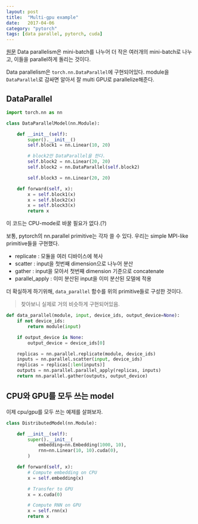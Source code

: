 ```yaml
---
layout: post
title:  "Multi-gpu example"
date:   2017-04-06
category: "pytorch"
tags: [data parallel, pytorch, cuda]
---
```


[원문](http://pytorch.org/tutorials/beginner/former_torchies/parallelism_tutorial.html)
Data parallelism은 mini-batch를 나누어 더 작은 여러개의 mini-batch로 나누고, 이들을 parallel하게 돌리는 것이다.

Data parallelism은 `torch.nn.DataParallel`에 구현되어있다. module을 `DataParallel`로 감싸면 알아서 잘 multi GPU로 parallelize해준다.

## DataParallel

```python
import torch.nn as nn

class DataParallelModel(nn.Module):

    def __init__(self):
        super().__init__()
        self.block1 = nn.Linear(10, 20)

        # block2만 DataParallel을 한다.
        self.block2 = nn.Linear(20, 20)
        self.block2 = nn.DataParallel(self.block2)

        self.block3 = nn.Linear(20, 20)

    def forward(self, x):
        x = self.block1(x)
        x = self.block2(x)
        x = self.block3(x)
        return x
```

이 코드는 CPU-mode로 바꿀 필요가 없다.(?)

보통, pytorch의 nn.parallel primitive는 각자 쓸 수 있다. 우리는 simple MPI-like primitive들을 구현했다.

* replicate : 모듈을 여러 디바이스에 복사
* scatter : input을 첫번째 dimension으로 나누어 분산
* gather : input을 모아서 첫번째 dimension 기준으로 concatenate
* parallel_apply : 이미 분산된 input을 이미 분산된 모델에 적용

더 확실하게 하기위해, `data_parallel` 함수를 위의 primitive들로 구성한 것이다.

> 찾아보니 실제로 거의 비슷하게 구현되어있음.

```python
def data_parallel(module, input, device_ids, output_device=None):
    if not device_ids:
        return module(input)

    if output_device is None:
        output_device = device_ids[0]

    replicas = nn.parallel.replicate(module, device_ids)
    inputs = nn.parallel.scatter(input, device_ids)
    replicas = replicas[:len(inputs)]
    outputs = nn.parallel.parallel_apply(replicas, inputs)
    return nn.parallel.gather(outputs, output_device)
```

## CPU와 GPU를 모두 쓰는 model

이제 cpu/gpu를 모두 쓰는 예제를 살펴보자.

```python
class DistributedModel(nn.Module):

    def __init__(self):
        super().__init__(
            embedding=nn.Embedding(1000, 10),
            rnn=nn.Linear(10, 10).cuda(0),
        )

    def forward(self, x):
        # Compute embedding on CPU
        x = self.embedding(x)

        # Transfer to GPU
        x = x.cuda(0)

        # Compute RNN on GPU
        x = self.rnn(x)
        return x
```



